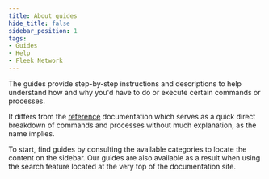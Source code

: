 ```yaml
---
title: About guides
hide_title: false
sidebar_position: 1
tags:
- Guides
- Help
- Fleek Network
---
```


The guides provide step-by-step instructions and descriptions to help understand how and why you'd have to do or execute certain commands or processes.

It differs from the [reference](/reference) documentation which serves as a quick direct breakdown of commands and processes without much explanation, as the name implies.

To start, find guides by consulting the available categories to locate the content on the sidebar. Our guides are also available as a result when using the search feature located at the very top of the documentation site.
